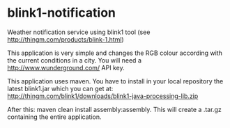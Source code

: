 blink1-notification
=================

Weather notification service using blink1 tool (see http://thingm.com/products/blink-1.html)

This application is very simple and changes the RGB colour according with the current conditions in a city.
You will need a http://www.wunderground.com/ API key.

This application uses maven. You have to install in your local repository the latest blink1.jar which you can get at:
http://thingm.com/blink1/downloads/blink1-java-processing-lib.zip

After this: maven clean install assembly:assembly. This will create a .tar.gz containing the entire application.

